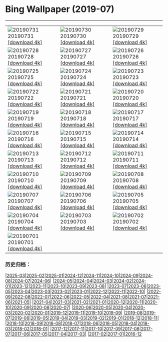 # Bing Wallpaper (2019-07)
**************

<table><tr><td><img class="wallpaper" src="https://www.bing.com/th?id=OHR.TreeTower_EN-US3470966766_1920x1080.jpg" alt="20190731"> 20190731 <a href="https://www.bing.com/th?id=OHR.TreeTower_EN-US3470966766_UHD.jpg">[download 4k]</a></td><td><img class="wallpaper" src="https://www.bing.com/th?id=OHR.TortoiseMigration_EN-US3385545831_1920x1080.jpg" alt="20190730"> 20190730 <a href="https://www.bing.com/th?id=OHR.TortoiseMigration_EN-US3385545831_UHD.jpg">[download 4k]</a></td><td><img class="wallpaper" src="https://www.bing.com/th?id=OHR.TrilliumLake_EN-US3336281654_1920x1080.jpg" alt="20190729"> 20190729 <a href="https://www.bing.com/th?id=OHR.TrilliumLake_EN-US3336281654_UHD.jpg">[download 4k]</a></td></tr><tr><td><img class="wallpaper" src="https://www.bing.com/th?id=OHR.NebraskaCarArt_EN-US3283375378_1920x1080.jpg" alt="20190728"> 20190728 <a href="https://www.bing.com/th?id=OHR.NebraskaCarArt_EN-US3283375378_UHD.jpg">[download 4k]</a></td><td><img class="wallpaper" src="https://www.bing.com/th?id=OHR.CahuitaNP_EN-US3238396594_1920x1080.jpg" alt="20190727"> 20190727 <a href="https://www.bing.com/th?id=OHR.CahuitaNP_EN-US3238396594_UHD.jpg">[download 4k]</a></td><td><img class="wallpaper" src="https://www.bing.com/th?id=OHR.NendazAlpenhorn_EN-US3193438150_1920x1080.jpg" alt="20190726"> 20190726 <a href="https://www.bing.com/th?id=OHR.NendazAlpenhorn_EN-US3193438150_UHD.jpg">[download 4k]</a></td></tr><tr><td><img class="wallpaper" src="https://www.bing.com/th?id=OHR.JanesCarousel_EN-US9857134061_1920x1080.jpg" alt="20190725"> 20190725 <a href="https://www.bing.com/th?id=OHR.JanesCarousel_EN-US9857134061_UHD.jpg">[download 4k]</a></td><td><img class="wallpaper" src="https://www.bing.com/th?id=OHR.MeerkatMob_EN-US0017108852_1920x1080.jpg" alt="20190724"> 20190724 <a href="https://www.bing.com/th?id=OHR.MeerkatMob_EN-US0017108852_UHD.jpg">[download 4k]</a></td><td><img class="wallpaper" src="https://www.bing.com/th?id=OHR.Skywalk_EN-US4440241441_1920x1080.jpg" alt="20190723"> 20190723 <a href="https://www.bing.com/th?id=OHR.Skywalk_EN-US4440241441_UHD.jpg">[download 4k]</a></td></tr><tr><td><img class="wallpaper" src="https://www.bing.com/th?id=OHR.SardiniaHawkMoth_EN-US8645984997_1920x1080.jpg" alt="20190722"> 20190722 <a href="https://www.bing.com/th?id=OHR.SardiniaHawkMoth_EN-US8645984997_UHD.jpg">[download 4k]</a></td><td><img class="wallpaper" src="https://www.bing.com/th?id=OHR.BuckinghamSummer_EN-US8419244709_1920x1080.jpg" alt="20190721"> 20190721 <a href="https://www.bing.com/th?id=OHR.BuckinghamSummer_EN-US8419244709_UHD.jpg">[download 4k]</a></td><td><img class="wallpaper" src="https://www.bing.com/th?id=OHR.MoonMuseum_EN-US8292814597_1920x1080.jpg" alt="20190720"> 20190720 <a href="https://www.bing.com/th?id=OHR.MoonMuseum_EN-US8292814597_UHD.jpg">[download 4k]</a></td></tr><tr><td><img class="wallpaper" src="https://www.bing.com/th?id=OHR.GodsGarden_EN-US5155689734_1920x1080.jpg" alt="20190719"> 20190719 <a href="https://www.bing.com/th?id=OHR.GodsGarden_EN-US5155689734_UHD.jpg">[download 4k]</a></td><td><img class="wallpaper" src="https://www.bing.com/th?id=OHR.WaterperryGardens_EN-US8173436031_1920x1080.jpg" alt="20190718"> 20190718 <a href="https://www.bing.com/th?id=OHR.WaterperryGardens_EN-US8173436031_UHD.jpg">[download 4k]</a></td><td><img class="wallpaper" src="https://www.bing.com/th?id=OHR.GobiSheep_EN-US3908203180_1920x1080.jpg" alt="20190717"> 20190717 <a href="https://www.bing.com/th?id=OHR.GobiSheep_EN-US3908203180_UHD.jpg">[download 4k]</a></td></tr><tr><td><img class="wallpaper" src="https://www.bing.com/th?id=OHR.HemingwayHome_EN-US3797204563_1920x1080.jpg" alt="20190716"> 20190716 <a href="https://www.bing.com/th?id=OHR.HemingwayHome_EN-US3797204563_UHD.jpg">[download 4k]</a></td><td><img class="wallpaper" src="https://www.bing.com/th?id=OHR.Ushitukiiwa_EN-US7864837707_1920x1080.jpg" alt="20190715"> 20190715 <a href="https://www.bing.com/th?id=OHR.Ushitukiiwa_EN-US7864837707_UHD.jpg">[download 4k]</a></td><td><img class="wallpaper" src="https://www.bing.com/th?id=OHR.LeatherbackTT_EN-US7759807534_1920x1080.jpg" alt="20190714"> 20190714 <a href="https://www.bing.com/th?id=OHR.LeatherbackTT_EN-US7759807534_UHD.jpg">[download 4k]</a></td></tr><tr><td><img class="wallpaper" src="https://www.bing.com/th?id=OHR.TheMac_EN-US7670367637_1920x1080.jpg" alt="20190713"> 20190713 <a href="https://www.bing.com/th?id=OHR.TheMac_EN-US7670367637_UHD.jpg">[download 4k]</a></td><td><img class="wallpaper" src="https://www.bing.com/th?id=OHR.NightofNights_EN-US7573513110_1920x1080.jpg" alt="20190712"> 20190712 <a href="https://www.bing.com/th?id=OHR.NightofNights_EN-US7573513110_UHD.jpg">[download 4k]</a></td><td><img class="wallpaper" src="https://www.bing.com/th?id=OHR.IndiaLitSpace_EN-US7080723789_1920x1080.jpg" alt="20190711"> 20190711 <a href="https://www.bing.com/th?id=OHR.IndiaLitSpace_EN-US7080723789_UHD.jpg">[download 4k]</a></td></tr><tr><td><img class="wallpaper" src="https://www.bing.com/th?id=OHR.KingsWalkway_EN-US7409391590_1920x1080.jpg" alt="20190710"> 20190710 <a href="https://www.bing.com/th?id=OHR.KingsWalkway_EN-US7409391590_UHD.jpg">[download 4k]</a></td><td><img class="wallpaper" src="https://www.bing.com/th?id=OHR.JaguarPantanal_EN-US7334347066_1920x1080.jpg" alt="20190709"> 20190709 <a href="https://www.bing.com/th?id=OHR.JaguarPantanal_EN-US7334347066_UHD.jpg">[download 4k]</a></td><td><img class="wallpaper" src="https://www.bing.com/th?id=OHR.ChefchaouenMorocco_EN-US7146186763_1920x1080.jpg" alt="20190708"> 20190708 <a href="https://www.bing.com/th?id=OHR.ChefchaouenMorocco_EN-US7146186763_UHD.jpg">[download 4k]</a></td></tr><tr><td><img class="wallpaper" src="https://www.bing.com/th?id=OHR.WesternArcticHerd_EN-US7060265745_1920x1080.jpg" alt="20190707"> 20190707 <a href="https://www.bing.com/th?id=OHR.WesternArcticHerd_EN-US7060265745_UHD.jpg">[download 4k]</a></td><td><img class="wallpaper" src="https://www.bing.com/th?id=OHR.PelotonSunflowers_EN-US6580114020_1920x1080.jpg" alt="20190706"> 20190706 <a href="https://www.bing.com/th?id=OHR.PelotonSunflowers_EN-US6580114020_UHD.jpg">[download 4k]</a></td><td><img class="wallpaper" src="https://www.bing.com/th?id=OHR.PeelCastle_EN-US6180948507_1920x1080.jpg" alt="20190705"> 20190705 <a href="https://www.bing.com/th?id=OHR.PeelCastle_EN-US6180948507_UHD.jpg">[download 4k]</a></td></tr><tr><td><img class="wallpaper" src="https://www.bing.com/th?id=OHR.SeattleFourth_EN-US6291178684_1920x1080.jpg" alt="20190704"> 20190704 <a href="https://www.bing.com/th?id=OHR.SeattleFourth_EN-US6291178684_UHD.jpg">[download 4k]</a></td><td><img class="wallpaper" src="https://www.bing.com/th?id=OHR.Transfagarasan_EN-US6188465843_1920x1080.jpg" alt="20190703"> 20190703 <a href="https://www.bing.com/th?id=OHR.Transfagarasan_EN-US6188465843_UHD.jpg">[download 4k]</a></td><td><img class="wallpaper" src="https://www.bing.com/th?id=OHR.BailysBeads_EN-US6110016716_1920x1080.jpg" alt="20190702"> 20190702 <a href="https://www.bing.com/th?id=OHR.BailysBeads_EN-US6110016716_UHD.jpg">[download 4k]</a></td></tr><tr><td><img class="wallpaper" src="https://www.bing.com/th?id=OHR.CanadaDayCanoeing_EN-US6034630534_1920x1080.jpg" alt="20190701"> 20190701 <a href="https://www.bing.com/th?id=OHR.CanadaDayCanoeing_EN-US6034630534_UHD.jpg">[download 4k]</a></td><td></td><td></td></tr></table>

### 历史归档：

|[2025-03](/../2025-03/2025-03.md)|[2025-02](/../2025-02/2025-02.md)|[2025-01](/../2025-01/2025-01.md)|[2024-12](/../2024-12/2024-12.md)|[2024-11](/../2024-11/2024-11.md)|[2024-10](/../2024-10/2024-10.md)|[2024-09](/../2024-09/2024-09.md)|[2024-08](/../2024-08/2024-08.md)|[2024-07](/../2024-07/2024-07.md)|[2024-06](/../2024-06/2024-06.md)|
|[2024-05](/../2024-05/2024-05.md)|[2024-04](/../2024-04/2024-04.md)|[2024-03](/../2024-03/2024-03.md)|[2024-02](/../2024-02/2024-02.md)|[2024-01](/../2024-01/2024-01.md)|[2023-12](/../2023-12/2023-12.md)|[2023-11](/../2023-11/2023-11.md)|[2023-10](/../2023-10/2023-10.md)|[2023-09](/../2023-09/2023-09.md)|[2023-08](/../2023-08/2023-08.md)|
|[2023-07](/../2023-07/2023-07.md)|[2023-06](/../2023-06/2023-06.md)|[2023-05](/../2023-05/2023-05.md)|[2023-04](/../2023-04/2023-04.md)|[2023-03](/../2023-03/2023-03.md)|[2023-02](/../2023-02/2023-02.md)|[2023-01](/../2023-01/2023-01.md)|[2022-12](/../2022-12/2022-12.md)|[2022-11](/../2022-11/2022-11.md)|[2022-10](/../2022-10/2022-10.md)|
|[2022-09](/../2022-09/2022-09.md)|[2022-08](/../2022-08/2022-08.md)|[2022-07](/../2022-07/2022-07.md)|[2022-06](/../2022-06/2022-06.md)|[2022-05](/../2022-05/2022-05.md)|[2022-04](/../2022-04/2022-04.md)|[2021-08](/../2021-08/2021-08.md)|[2021-07](/../2021-07/2021-07.md)|[2021-06](/../2021-06/2021-06.md)|[2021-05](/../2021-05/2021-05.md)|
|[2021-04](/../2021-04/2021-04.md)|[2021-03](/../2021-03/2021-03.md)|[2021-02](/../2021-02/2021-02.md)|[2021-01](/../2021-01/2021-01.md)|[2020-12](/../2020-12/2020-12.md)|[2020-11](/../2020-11/2020-11.md)|[2020-10](/../2020-10/2020-10.md)|[2020-09](/../2020-09/2020-09.md)|[2020-08](/../2020-08/2020-08.md)|[2020-07](/../2020-07/2020-07.md)|
|[2020-06](/../2020-06/2020-06.md)|[2020-05](/../2020-05/2020-05.md)|[2020-04](/../2020-04/2020-04.md)|[2020-03](/../2020-03/2020-03.md)|[2020-02](/../2020-02/2020-02.md)|[2020-01](/../2020-01/2020-01.md)|[2019-12](/../2019-12/2019-12.md)|[2019-11](/../2019-11/2019-11.md)|[2019-10](/../2019-10/2019-10.md)|[2019-09](/../2019-09/2019-09.md)|
|[2019-08](/../2019-08/2019-08.md)|[2019-07](/2019-07.md)|[2019-06](/../2019-06/2019-06.md)|[2019-05](/../2019-05/2019-05.md)|[2019-04](/../2019-04/2019-04.md)|[2019-03](/../2019-03/2019-03.md)|[2019-02](/../2019-02/2019-02.md)|[2019-01](/../2019-01/2019-01.md)|[2018-12](/../2018-12/2018-12.md)|[2018-11](/../2018-11/2018-11.md)|
|[2018-10](/../2018-10/2018-10.md)|[2018-09](/../2018-09/2018-09.md)|[2018-08](/../2018-08/2018-08.md)|[2018-07](/../2018-07/2018-07.md)|[2018-06](/../2018-06/2018-06.md)|[2018-05](/../2018-05/2018-05.md)|[2018-04](/../2018-04/2018-04.md)|[2018-03](/../2018-03/2018-03.md)|[2018-02](/../2018-02/2018-02.md)|[2018-01](/../2018-01/2018-01.md)|
|[2017-12](/../2017-12/2017-12.md)|[2017-11](/../2017-11/2017-11.md)|[2017-10](/../2017-10/2017-10.md)|[2017-09](/../2017-09/2017-09.md)|[2017-08](/../2017-08/2017-08.md)|[2017-07](/../2017-07/2017-07.md)|[2017-06](/../2017-06/2017-06.md)|[2017-05](/../2017-05/2017-05.md)|[2017-04](/../2017-04/2017-04.md)|[2017-03](/../2017-03/2017-03.md)|
|[2017-02](/../2017-02/2017-02.md)|[2017-01](/../2017-01/2017-01.md)|[2016-12](/../2016-12/2016-12.md)